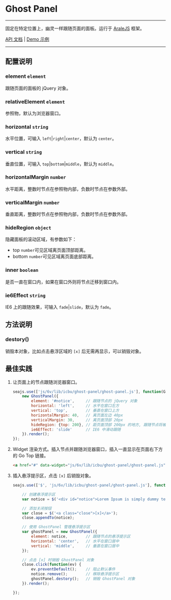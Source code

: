 # Ghost Panel

---

固定在特定位置上，幽灵一样跟随页面的面板。运行于 [AraleJS](https://github.com/aralejs) 框架。

[API 文档](http://arale.alizoo.com/ghost-panel/) | [Demo 示例](http://arale.alizoo.com/ghost-panel/examples/)

---


## 配置说明

### element `element`

跟随页面的面板的 jQuery 对象。

### relativeElement `element`

参照物，默认为浏览器窗口。

### horizontal `string`

水平位置，可输入 `left`|`right`|`center`，默认为 `center`。

### vertical `string`

垂直位置，可输入 `top`|`bottom`|`middle`，默认为 `middle`。

### horizontalMargin `number`

水平距离，整数时节点在参照物内部，负数时节点在参数外部。

### verticalMargin `number`

垂直距离，整数时节点在参照物内部，负数时节点在参数外部。

### hideRegion `object`

隐藏面板的滚动区域，有参数如下：

* top `number`可见区域离页面顶部距离。
* bottom `number`可见区域离页面底部距离。

### inner `boolean`

是否一直在窗口内，如果在窗口外则将节点迁移到窗口内。

### ie6Effect `string`

IE6 上的跟随效果，可输入 `fade`|`slide`，默认为 `fade`。


## 方法说明

### destory() 

销毁本对象，比如点击悬浮区域的 `[x]` 后无需再显示，可以销毁对象。


## 最佳实践

1. 让页面上的节点跟随浏览器窗口。

	```js
	seajs.use(['js/6v/lib/icbu/ghost-panel/ghost-panel.js'], function(GhostPanel) {
		new GhostPanel({
			element: '#notice',		// 跟随节点的 jQuery 对象
			horizontal: 'left',		// 水平在窗口左方
			vertical: 'top',		// 垂直在窗口上方
			horizontalMargin: 40,	// 离页面左边 40px
			verticalMargin: 30,		// 离页面顶部 20px
			hideRegion: {top: 200},	// 距页面顶部 200px 的地方, 跟随节点将被隐藏
			ie6Effect: 'slide'		// IE6 中滑动跟随
		}).render();
	});
	```

2. Widget 渲染方式。插入节点并跟随浏览器窗口，插入一直显示在页面右下方的 Go Top 链接。

	```html
	<a href="#" data-widget="js/6v/lib/icbu/ghost-panel/ghost-panel.js" data-relative-element="#container" data-horizontal="right" data-vertical="bottom" data-horizontal-margin="20" data-vertical-margin="20" data-hide-region="{'top':100}">Go Top</a>
	```

3. 插入悬浮提示区，点击 `[x]` 后销毁对象。

	```js
	seajs.use(['$', 'js/6v/lib/icbu/ghost-panel/ghost-panel.js'], function($, GhostPanel) {

		// 创建悬浮提示区
		var notice = $('<div id="notice">Lorem Ipsum is simply dummy text of the printing and typesetting industry. Lorem Ipsum has been the industry\'s standard dummy text ever since the 1500s, when an unknown printer took a galley of type and scrambled it to make a type specimen book. It has survived not only five centuries, but also the leap into electronic typesetting, remaining essentially unchanged. It was popularised in the 1960s with the release of Letraset sheets containing Lorem Ipsum passages, and more recently with desktop publishing software like Aldus PageMaker including versions of Lorem Ipsum.</div>');

		// 添加关闭按钮
		var close = $('<a class="close">[x]</a>');
		close.appendTo(notice);

		// 使用 GhostPanel 管理悬浮提示区
		var ghostPanel = new GhostPanel({
			element: notice,		// 跟随节点的悬浮提示区
			horizontal: 'center',	// 水平在窗口居中
			vertical: 'middle',		// 垂直在窗口居中
		});

		// 点击 [x] 时销毁 GhostPanel 对象
		close.click(function(ev) {
			ev.preventDefault();	// 阻止默认事件
			notice.remove();		// 移除悬浮提示区
			ghostPanel.destory();	// 销毁 GhostPanel 对象
		}).render();

	});
	```
